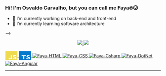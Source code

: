 ### Hi! I'm Osvaldo Carvalho, but you can call me Faya🔥😜

- 🔭 I’m currently working on back-end and front-end
- 🌱 I’m currently learning software architecture

-->
<div align="center">
  <a href="https://www.linkedin.com/in/osvaldo-carvalho-9a7b04211/">
  <img height="180em" src="https://github-readme-stats.vercel.app/api?username=F4YA&show_icons=true&theme=outrun&include_all_commits=true&count_private=true"/>
  <img height="180em" src="https://github-readme-stats.vercel.app/api/top-langs/?username=F4YA&layout=compact&langs_count=7&theme=outrun"/>
</div>
<div style="display: inline_block"><br>
  <img align="center" alt="Faya-Js" height="30" width="40" src="https://raw.githubusercontent.com/devicons/devicon/master/icons/javascript/javascript-plain.svg">
  <img align="center" alt="Faya-Ts" height="30" width="40" src="https://raw.githubusercontent.com/devicons/devicon/master/icons/typescript/typescript-plain.svg">
  <img align="center" alt="Faya-HTML" height="30" width="40" src="https://cdn.jsdelivr.net/gh/devicons/devicon/icons/html5/html5-plain.svg">
  <img align="center" alt="Faya-CSS" height="30" width="40" src="https://cdn.jsdelivr.net/gh/devicons/devicon/icons/css3/css3-plain.svg">
  <img align="center" alt="Faya-Csharp" height="30" width="40" src="https://cdn.jsdelivr.net/gh/devicons/devicon/icons/csharp/csharp-plain.svg">
  <img align="center" alt="Faya-DotNet" height="30" width="40" src="https://cdn.jsdelivr.net/gh/devicons/devicon/icons/dot-net/dot-net-plain.svg">
  <img align="center" alt="Faya-Angular" height="30" width="40" src="https://cdn.jsdelivr.net/gh/devicons/devicon/icons/angularjs/angularjs-plain.svg">
</div>
<hr>
